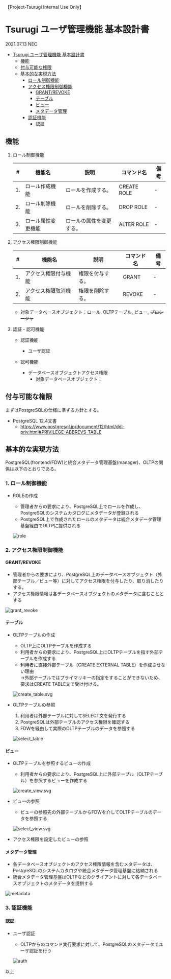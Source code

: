 【Project-Tsurugi Internal Use Only】

# Tsurugi ユーザ管理機能 基本設計書

2021.07.13 NEC

<!-- TOC -->

- [Tsurugi ユーザ管理機能 基本設計書](#tsurugi-%E3%83%A6%E3%83%BC%E3%82%B6%E7%AE%A1%E7%90%86%E6%A9%9F%E8%83%BD-%E5%9F%BA%E6%9C%AC%E8%A8%AD%E8%A8%88%E6%9B%B8)
  - [機能](#%E6%A9%9F%E8%83%BD)
  - [付与可能な権限](#%E4%BB%98%E4%B8%8E%E5%8F%AF%E8%83%BD%E3%81%AA%E6%A8%A9%E9%99%90)
  - [基本的な実現方法](#%E5%9F%BA%E6%9C%AC%E7%9A%84%E3%81%AA%E5%AE%9F%E7%8F%BE%E6%96%B9%E6%B3%95)
    - [ロール制御機能](#%E3%83%AD%E3%83%BC%E3%83%AB%E5%88%B6%E5%BE%A1%E6%A9%9F%E8%83%BD)
    - [アクセス権限制御機能](#%E3%82%A2%E3%82%AF%E3%82%BB%E3%82%B9%E6%A8%A9%E9%99%90%E5%88%B6%E5%BE%A1%E6%A9%9F%E8%83%BD)
      - [GRANT/REVOKE](#grantrevoke)
      - [テーブル](#%E3%83%86%E3%83%BC%E3%83%96%E3%83%AB)
      - [ビュー](#%E3%83%93%E3%83%A5%E3%83%BC)
      - [メタデータ管理](#%E3%83%A1%E3%82%BF%E3%83%87%E3%83%BC%E3%82%BF%E7%AE%A1%E7%90%86)
    - [認証機能](#%E8%AA%8D%E8%A8%BC%E6%A9%9F%E8%83%BD)
      - [認証](#%E8%AA%8D%E8%A8%BC)

<!-- /TOC -->

## 機能

1. ロール制御機能

    | # | 機能名 | 説明 | コマンド名 | 備考 |
    |---|---|---|---|---|
    |1. | ロール作成機能      | ロールを作成する。       | CREATE ROLE | - |
    |2. | ロール削除機能      | ロールを削除する。       | DROP ROLE   | - |
    |3. | ロール属性変更機能  | ロールの属性を変更する。 | ALTER ROLE  | - |

1. アクセス権限制御機能

    | # | 機能名 | 説明 | コマンド名 | 備考 |
    |---|---|---|---|---|
    |1. | アクセス権限付与機能  | 権限を付与する。  | GRANT  | - |
    |2. | アクセス権限取消機能  | 権限を削除する。  | REVOKE | - |

    - 対象データベースオブジェクト：ロール, OLTPテーブル, ビュー, ~~プロシージャ~~

1. 認証・認可機能

    - 認証機能
      - ユーザ認証

    - 認可機能
      - データベースオブジェクトアクセス権限
        - 対象データベースオブジェクト：

## 付与可能な権限

まずはPostgreSQLの仕様に準ずる方針とする。

- PostgreSQL 12.4文書
  - <https://www.postgresql.jp/document/12/html/ddl-priv.html#PRIVILEGE-ABBREVS-TABLE>

## 基本的な実現方法

PostgreSQL(frontend/FDW)と統合メタデータ管理基盤(manager)、OLTPの関係は以下のとおりである。

### 1. ロール制御機能

- ROLEの作成

  - 管理者からの要求により、PostgreSQL上でロールを作成し、PostgreSQLのシステムカタログにメタデータが登録される
  - PostgreSQL上で作成されたロールのメタデータは統合メタデータ管理基盤経由でOLTPに提供される

  ![role](images/UserManagement_BD/role.svg)

### 2. アクセス権限制御機能

#### GRANT/REVOKE

- 管理者からの要求により、PostgreSQL上のデータベースオブジェクト（外部テーブル／ビュー等）に対してアクセス権限を付与したり、取り消したりする。
- アクセス権限情報は各データベースオブジェクトのメタデータに含むこととする

![grant_revoke](images/UserManagement_BD/grant_revoke.svg)

#### テーブル

- OLTPテーブルの作成
  - OLTP上にOLTPテーブルを作成する
  - 利用者からの要求により、PostgreSQL上にOLTPテーブルを指す外部テーブルを作成する
  - 利用者に直接外部テーブル（CREATE EXTERNAL TABLE）を作成させない理由  
    →外部テーブルではプライマリキーの指定をすることができないため、要求はCREATE TABLE文で受け付ける。

  ![create_table.svg](images/UserManagement_BD/create_table.svg)

- OLTPテーブルの参照
  1. 利用者は外部テーブルに対してSELECT文を発行する
  1. PostgreSQLは外部テーブルのアクセス権限を確認する
  1. FDWを経由して実際のOLTPテーブルのデータを参照する

  ![select_table](images/UserManagement_BD/select_table.svg)

#### ビュー

- OLTPテーブルを参照するビューの作成
  - 利用者からの要求により、PostgreSQL上に外部テーブル（OLTPテーブル）を参照するビューを作成する

  ![create_view.svg](images/UserManagement_BD/create_view.svg)

- ビューの参照
  - ビューの参照先の外部テーブルからFDWを介してOLTPテーブルのデータを参照する

  ![select_view.svg](images/UserManagement_BD/select_view.svg)

- アクセス権限を設定したビューの参照

#### メタデータ管理

- 各データベースオブジェクトのアクセス権限情報を含むメタデータは、PostgreSQLのシステムカタログや統合メタデータ管理基盤に格納される
- 統合メタデータ管理基盤はOLTPなどのクライアントに対して各データベースオブジェクトのメタデータを提供する

![metadata](images/UserManagement_BD/metadata.svg)

### 3. 認証機能

#### 認証

- ユーザ認証
  - OLTPからのコマンド実行要求に対して、PostgreSQLのメタデータでユーザ認証を行う

  ![auth](images/UserManagement_BD/auth.svg)

以上

